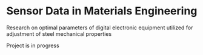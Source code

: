 # Sensor Data in Materials Engineering
Research on optimal parameters of digital electronic equipment utilized for adjustment of steel mechanical properties

Project is in progress
